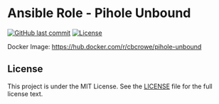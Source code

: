 # Ansible Role - Pihole Unbound

[![GitHub last commit](https://img.shields.io/github/last-commit/ursinn/ansible-role-pihole-unbound?logo=github&style=for-the-badge)](https://github.com/ursinn/ansible-role-pihole-unbound/commits)
[![License](https://img.shields.io/github/license/ursinn/ansible-role-pihole-unbound?style=for-the-badge)](https://github.com/ursinn/ansible-role-pihole-unbound/blob/main/LICENSE)

Docker Image: https://hub.docker.com/r/cbcrowe/pihole-unbound

## License

This project is under the MIT License. See the [LICENSE](https://github.com/ursinn/ansible-role-pihole-unbound/blob/main/LICENSE) file for the full license text.
